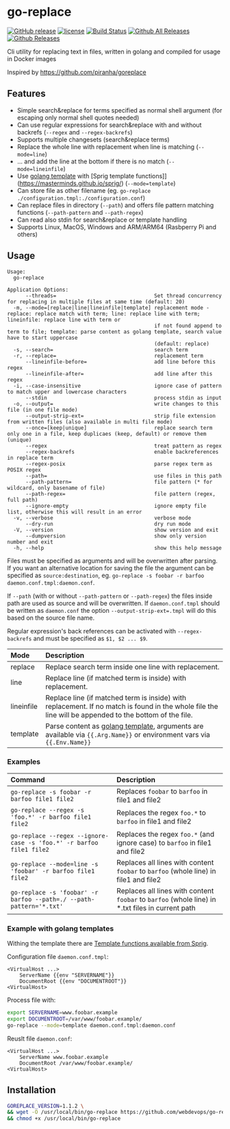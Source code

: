 # go-replace

[![GitHub release](https://img.shields.io/github/release/webdevops/go-replace.svg)](https://github.com/webdevops/go-replace/releases)
[![license](https://img.shields.io/github/license/webdevops/go-replace.svg)](https://github.com/webdevops/go-replace/blob/master/LICENSE)
[![Build Status](https://travis-ci.org/webdevops/go-replace.svg?branch=master)](https://travis-ci.org/webdevops/go-replace)
[![Github All Releases](https://img.shields.io/github/downloads/webdevops/go-replace/total.svg)]()
[![Github Releases](https://img.shields.io/github/downloads/webdevops/go-replace/latest/total.svg)]()

Cli utility for replacing text in files, written in golang and compiled for usage in Docker images

Inspired by https://github.com/piranha/goreplace

## Features

- Simple search&replace for terms specified as normal shell argument (for escaping only normal shell quotes needed)
- Can use regular expressions for search&replace with and without backrefs (`--regex` and `--regex-backrefs`)
- Supports multiple changesets (search&replace terms)
- Replace the whole line with replacement when line is matching (`--mode=line`)
- ... and add the line at the bottom if there is no match (`--mode=lineinfile`)
- Use [golang template](https://golang.org/pkg/text/template/) with [Sprig template functions]](https://masterminds.github.io/sprig/) (`--mode=template`)
- Can store file as other filename (eg. `go-replace ./configuration.tmpl:./configuration.conf`)
- Can replace files in directory (`--path`) and offers file pattern matching functions (`--path-pattern` and `--path-regex`)
- Can read also stdin for search&replace or template handling
- Supports Linux, MacOS, Windows and ARM/ARM64 (Rasbperry Pi and others)

## Usage

```
Usage:
  go-replace

Application Options:
      --threads=                                Set thread concurrency for replacing in multiple files at same time (default: 20)
  -m, --mode=[replace|line|lineinfile|template] replacement mode - replace: replace match with term; line: replace line with term; lineinfile: replace line with term or
                                                if not found append to term to file; template: parse content as golang template, search value have to start uppercase
                                                (default: replace)
  -s, --search=                                 search term
  -r, --replace=                                replacement term
      --lineinfile-before=                      add line before this regex
      --lineinfile-after=                       add line after this regex
  -i, --case-insensitive                        ignore case of pattern to match upper and lowercase characters
      --stdin                                   process stdin as input
  -o, --output=                                 write changes to this file (in one file mode)
      --output-strip-ext=                       strip file extension from written files (also available in multi file mode)
      --once=[keep|unique]                      replace search term only one in a file, keep duplicaes (keep, default) or remove them (unique)
      --regex                                   treat pattern as regex
      --regex-backrefs                          enable backreferences in replace term
      --regex-posix                             parse regex term as POSIX regex
      --path=                                   use files in this path
      --path-pattern=                           file pattern (* for wildcard, only basename of file)
      --path-regex=                             file pattern (regex, full path)
      --ignore-empty                            ignore empty file list, otherwise this will result in an error
  -v, --verbose                                 verbose mode
      --dry-run                                 dry run mode
  -V, --version                                 show version and exit
      --dumpversion                             show only version number and exit
  -h, --help                                    show this help message
```

Files must be specified as arguments and will be overwritten after parsing. If you want an alternative location for
saving the file the argument can be specified as `source:destination`, eg.
`go-replace -s foobar -r barfoo daemon.conf.tmpl:daemon.conf`.

If `--path` (with or without `--path-pattern` or `--path-regex`) the files inside path are used as source and will
be overwritten. If `daemon.conf.tmpl` should be written as `daemon.conf` the option `--output-strip-ext=.tmpl` will do
this based on the source file name.

Regular expression's back references can be activated with `--regex-backrefs` and must be specified as `$1, $2 ... $9`.


| Mode       | Description                                                                                                                                                    |
|:-----------|:---------------------------------------------------------------------------------------------------------------------------------------------------------------|
| replace    | Replace search term inside one line with replacement.                                                                                                          |
| line       | Replace line (if matched term is inside) with replacement.                                                                                                     |
| lineinfile | Replace line (if matched term is inside) with replacement. If no match is found in the whole file the line will be appended to the bottom of the file.         |
| template   | Parse content as [golang template](https://golang.org/pkg/text/template/), arguments are available via `{{.Arg.Name}}` or environment vars via `{{.Env.Name}}` |


### Examples

| Command                                                            | Description                                                                                      |
|:-------------------------------------------------------------------|:-------------------------------------------------------------------------------------------------|
| `go-replace -s foobar -r barfoo file1 file2`                       | Replaces `foobar` to `barfoo` in file1 and file2                                                 |
| `go-replace --regex -s 'foo.*' -r barfoo file1 file2`               | Replaces the regex `foo.*` to `barfoo` in file1 and file2                                        |
| `go-replace --regex --ignore-case -s 'foo.*' -r barfoo file1 file2` | Replaces the regex `foo.*` (and ignore case) to `barfoo` in file1 and file2                      |
| `go-replace --mode=line -s 'foobar' -r barfoo file1 file2`          | Replaces all lines with content `foobar` to `barfoo` (whole line) in file1 and file2             |
| `go-replace -s 'foobar' -r barfoo --path=./ --path-pattern='*.txt'` | Replaces all lines with content `foobar` to `barfoo` (whole line) in *.txt files in current path |

### Example with golang templates

Withing the template there are [Template functions available from Sprig](https://masterminds.github.io/sprig/).

Configuration file `daemon.conf.tmpl`:
```
<VirtualHost ...>
    ServerName {{env "SERVERNAME"}}
    DocumentRoot {{env "DOCUMENTROOT"}}
<VirtualHost>

```

Process file with:

```bash
export SERVERNAME=www.foobar.example
export DOCUMENTROOT=/var/www/foobar.example/
go-replace --mode=template daemon.conf.tmpl:daemon.conf
```

Reuslt file `daemon.conf`:
```
<VirtualHost ...>
    ServerName www.foobar.example
    DocumentRoot /var/www/foobar.example/
<VirtualHost>
```

## Installation

```bash
GOREPLACE_VERSION=1.1.2 \
&& wget -O /usr/local/bin/go-replace https://github.com/webdevops/go-replace/releases/download/$GOREPLACE_VERSION/gr-64-linux \
&& chmod +x /usr/local/bin/go-replace
```

